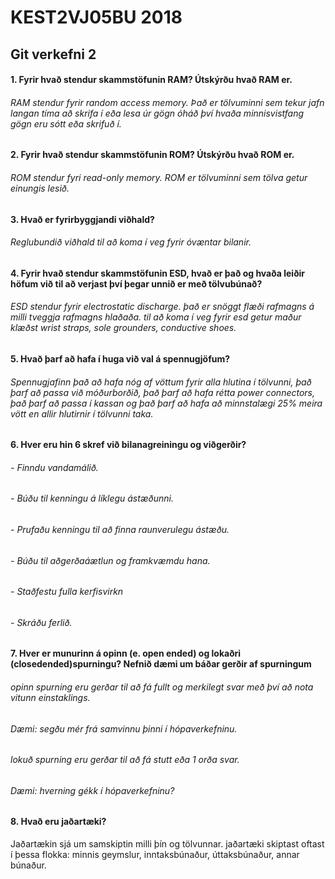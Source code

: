 # KEST2VJ05BU 2018
## Git verkefni 2

#### 1. Fyrir hvað stendur skammstöfunin RAM? Útskýrðu hvað RAM er. 
###### RAM stendur fyrir random access memory. Það er tölvuminni sem tekur jafn langan tíma að skrifa í eða lesa úr gögn óháð því hvaða minnisvistfang gögn eru sótt eða skrifuð í.
#### 2. Fyrir hvað stendur skammstöfunin ROM? Útskýrðu hvað ROM er.
###### ROM stendur fyri read-only memory. ROM er tölvuminni sem tölva getur einungis lesið.
#### 3. Hvað er fyrirbyggjandi viðhald?
###### Reglubundið viðhald til að koma í veg fyrir óvæntar bilanir.
#### 4. Fyrir hvað stendur skammstöfunin ESD, hvað er það og hvaða leiðir höfum við til að verjast því þegar unnið er með tölvubúnað?
###### ESD stendur fyrir electrostatic discharge. það er snöggt flæði rafmagns á milli tveggja rafmagns hlaðaða. til að koma í veg fyrir esd getur maður klæðst wrist straps, sole grounders, conductive shoes.
#### 5. Hvað þarf að hafa í huga við val á spennugjöfum?
###### Spennugjafinn það að hafa nóg af vöttum fyrir alla hlutina í tölvunni, það þarf að passa við móðurborðið, það þarf að hafa rétta power connectors, það þarf að passa í kassan og það þarf að hafa að minnstalægi 25% meira vött en allir hlutirnir í tölvunni taka.
#### 6. Hver eru hin 6 skref við bilanagreiningu og viðgerðir?
###### - Finndu vandamálið.
###### - Búðu til kenningu á líklegu ástæðunni.
###### - Prufaðu kenningu til að finna raunverulegu ástæðu.
###### - Búðu til aðgerðaáætlun og framkvæmdu hana.
###### - Staðfestu fulla kerfisvirkn
###### - Skráðu ferlið.
#### 7. Hver er munurinn á opinn (e. open ended) og lokaðri (closedended)spurningu? Nefnið dæmi um báðar gerðir af spurningum
###### opinn spurning eru gerðar til að fá fullt og merkilegt svar með því að nota vitunn einstaklings. 
###### Dæmi: segðu mér frá samvinnu þinni í hópaverkefninu. 
###### lokuð spurning eru gerðar til að fá stutt eða 1 orða svar. 
###### Dæmi: hverning gékk í hópaverkefninu?
#### 8. Hvað eru jaðartæki?
Jaðartækin sjá um samskiptin milli þín og tölvunnar. jaðartæki skiptast oftast í þessa flokka: minnis geymslur, inntaksbúnaður, úttaksbúnaður, annar búnaður.